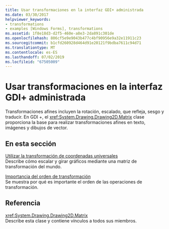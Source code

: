 ```yaml
---
title: Usar transformaciones en la interfaz GDI+ administrada
ms.date: 03/30/2017
helpviewer_keywords:
- transformations
- examples [Windows Forms], transformations
ms.assetid: 1f8e18d3-d2f5-460e-a8e3-2da891c301de
ms.openlocfilehash: 806cf5e9e9043b477c4bf90956e9a32e11911c23
ms.sourcegitcommit: b1cfd260928d464d91e20121f9bdba7611c94d71
ms.translationtype: MT
ms.contentlocale: es-ES
ms.lasthandoff: 07/02/2019
ms.locfileid: "67505009"
---
```

# <a name="using-transformations-in-managed-gdi"></a>Usar transformaciones en la interfaz GDI+ administrada
Transformaciones afines incluyen la rotación, escalado, que refleja, sesgo y traducir. En GDI +, el <xref:System.Drawing.Drawing2D.Matrix> clase proporciona la base para realizar transformaciones afines en texto, imágenes y dibujos de vector.  
  
## <a name="in-this-section"></a>En esta sección  
 [Utilizar la transformación de coordenadas universales](using-the-world-transformation.md)  
 Describe cómo escalar y girar gráficos mediante una matriz de transformación del mundo.  
  
 [Importancia del orden de transformación](why-transformation-order-is-significant.md)  
 Se muestra por qué es importante el orden de las operaciones de transformación.  
  
## <a name="reference"></a>Referencia  
 <xref:System.Drawing.Drawing2D.Matrix>  
 Describe esta clase y contiene vínculos a todos sus miembros.
